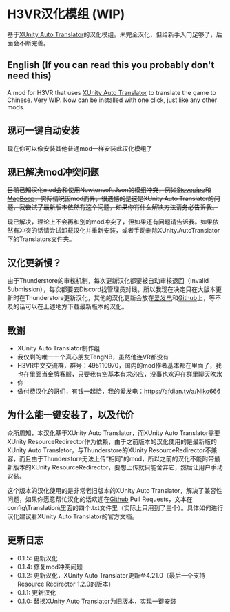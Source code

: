 # H3VR汉化模组 (WIP)

基于[XUnity Auto Translator](https://github.com/bbepis/XUnity.AutoTranslator)的汉化模组。未完全汉化，但给新手入门足够了，后面会不断完善。

## English (If you can read this you probably don't need this)

A mod for H3VR that uses [XUnity Auto Translator](https://github.com/bbepis/XUnity.AutoTranslator) to translate the game to Chinese. Very WIP. Now can be installed with one click, just like any other mods.

## **现可一键自动安装**

现在你可以像安装其他普通mod一样安装此汉化模组了

## **现已解决mod冲突问题**

~~目前已知汉化mod会和使用Newtonsoft.Json的模组冲突，例如[Stovepipe](https://thunderstore.io/c/h3vr/p/Smidgeon/Stovepipe/)和[MagBoop](https://thunderstore.io/c/h3vr/p/Smidgeon/MagBoop/)，实际情况因mod而异，很遗憾的是这是XUnity Auto Translator的问题，我尝试了最新版本依然有这个问题，如果你有什么解决方法请务必告诉我。~~

现已解决，理论上不会再和别的mod冲突了，但如果还有问题请告诉我。如果依然有冲突的话请尝试卸载汉化并重新安装，或者手动删除XUnity.AutoTranslator下的Translators文件夹。

## 汉化更新慢？

由于Thunderstore的审核机制，每次更新汉化都要被自动审核退回（Invalid Submission），每次都要去Discord找管理员对线，所以我现在决定只在大版本更新时在Thunderstore更新汉化，其他的汉化更新会放在[爱发电](https://afdian.tv/a/Niko666)和[Github](https://github.com/Niko666233/H3VR_Chinese_Localization)上，等不及的话可以在上述地方下载最新版本的汉化。

## 致谢

- XUnity Auto Translator制作组
- 我仅剩的唯一一个真心朋友TengNB，虽然他连VR都没有
- H3VR中文交流群，群号：495110970，国内的mod作者基本都在里面了，我也在里面当金牌客服，只要我有空基本有求必应，没事也欢迎在群里聊天吹水
- 你
- 做付费汉化的哥们，有钱一起恰，我的爱发电：<https://afdian.tv/a/Niko666>

## 为什么能一键安装了，以及代价

众所周知，本汉化基于XUnity Auto Translator，而XUnity Auto Translator需要XUnity ResourceRedirector作为依赖，由于之前版本的汉化使用的是最新版的XUnity Auto Translator，与Thunderstore的XUnity ResourceRedirector不兼容，而且由于Thunderstore无法上传“相同”的mod，所以之前的汉化不能附带最新版本的XUnity ResourceRedirector，要想上传就只能舍弃它，然后让用户手动安装。

这个版本的汉化使用的是非常老旧版本的XUnity Auto Translator，解决了兼容性问题，如果你愿意帮忙汉化的话欢迎在[Github](https://github.com/Niko666233/H3VR_Chinese_Localization) Pull Requests，文本在config\Translation\里面的四个.txt文件里（实际上只用到了三个）。具体如何进行汉化建议看XUnity Auto Translator的官方文档。

## 更新日志

- 0.1.5: 更新汉化
- 0.1.4: 修复mod冲突问题
- 0.1.2: 更新汉化，XUnity Auto Translator更新至4.21.0（最后一个支持Resource Redirector 1.2.0的版本）
- 0.1.1: 更新汉化
- 0.1.0: 替换XUnity Auto Translator为旧版本，实现一键安装
